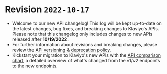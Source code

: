 # Revision `2022-10-17`
* Welcome to our new API changelog! This log will be kept up-to-date on the latest changes, bug fixes, and breaking changes to Klaviyo's APIs. Please note that this changelog only includes changes to new APIs released after **10/19/2022**.
* For further information about revisions and breaking changes, please review the [API versioning & deprecation policy](https://developers.klaviyo.com/en/docs/api_versioning_and_deprecation_policy).
* Kickstart your migration to Klaviyo's new APIs with the [API comparison chart](https://developers.klaviyo.com/en/docs/apis_comparison_chart), a detailed overview of what's changed from the v1/v2 endpoints to the new endpoints.